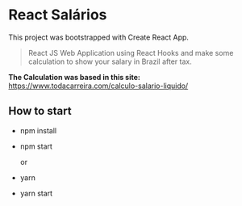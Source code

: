# React Salários

This project was bootstrapped with Create React App.

> React JS Web Application using React Hooks and make some calculation to show your salary in Brazil after tax.

**The Calculation was based in this site:** https://www.todacarreira.com/calculo-salario-liquido/

## How to start

- npm install
- npm start

  or

- yarn
- yarn start
